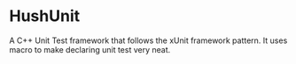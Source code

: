 HushUnit
========

A C++ Unit Test framework that follows the xUnit framework pattern. It uses macro to make declaring unit test very neat.
